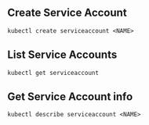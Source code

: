 ## Create Service Account

~~~
kubectl create serviceaccount <NAME>
~~~

## List Service Accounts

~~~
kubectl get serviceaccount
~~~

## Get Service Account info

~~~
kubectl describe serviceaccount <NAME>
~~~
